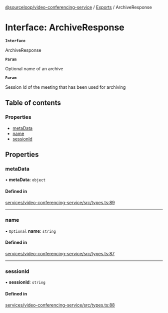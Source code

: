 [@sourceloop/video-conferencing-service](../README.md) / [Exports](../modules.md) / ArchiveResponse

# Interface: ArchiveResponse

**`Interface`**

ArchiveResponse

**`Param`**

Optional name of an archive

**`Param`**

Session Id of the meeting that has been used for archiving

## Table of contents

### Properties

- [metaData](ArchiveResponse.md#metadata)
- [name](ArchiveResponse.md#name)
- [sessionId](ArchiveResponse.md#sessionid)

## Properties

### metaData

• **metaData**: `object`

#### Defined in

[services/video-conferencing-service/src/types.ts:89](https://github.com/sourcefuse/loopback4-microservice-catalog/blob/00e854d46/services/video-conferencing-service/src/types.ts#L89)

___

### name

• `Optional` **name**: `string`

#### Defined in

[services/video-conferencing-service/src/types.ts:87](https://github.com/sourcefuse/loopback4-microservice-catalog/blob/00e854d46/services/video-conferencing-service/src/types.ts#L87)

___

### sessionId

• **sessionId**: `string`

#### Defined in

[services/video-conferencing-service/src/types.ts:88](https://github.com/sourcefuse/loopback4-microservice-catalog/blob/00e854d46/services/video-conferencing-service/src/types.ts#L88)
